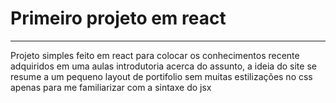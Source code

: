 <h1>Primeiro projeto em react</h1>
<hr/>
<p>Projeto simples feito em react para colocar os conhecimentos recente adquiridos em uma aulas introdutoria acerca do assunto, a ideia do site
se resume a um pequeno layout de portifolio sem muitas estilizações no css apenas para me familiarizar com a sintaxe do jsx</p>

